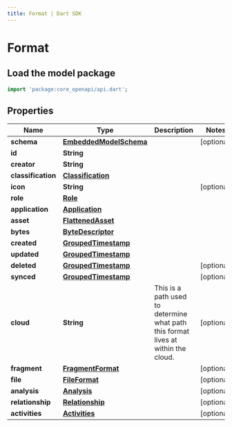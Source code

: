 ```yaml
---
title: Format | Dart SDK
---
```


# Format

## Load the model package
```dart
import 'package:core_openapi/api.dart';
```

## Properties
Name | Type | Description | Notes
------------ | ------------- | ------------- | -------------
**schema** | [**EmbeddedModelSchema**](EmbeddedModelSchema) |  | [optional] 
**id** | **String** |  | 
**creator** | **String** |  | 
**classification** | [**Classification**](Classification) |  | 
**icon** | **String** |  | [optional] 
**role** | [**Role**](Role) |  | 
**application** | [**Application**](Application) |  | 
**asset** | [**FlattenedAsset**](FlattenedAsset) |  | 
**bytes** | [**ByteDescriptor**](ByteDescriptor) |  | 
**created** | [**GroupedTimestamp**](GroupedTimestamp) |  | 
**updated** | [**GroupedTimestamp**](GroupedTimestamp) |  | 
**deleted** | [**GroupedTimestamp**](GroupedTimestamp) |  | [optional] 
**synced** | [**GroupedTimestamp**](GroupedTimestamp) |  | [optional] 
**cloud** | **String** | This is a path used to determine what path this format lives at within the cloud. | [optional] 
**fragment** | [**FragmentFormat**](FragmentFormat) |  | [optional] 
**file** | [**FileFormat**](FileFormat) |  | [optional] 
**analysis** | [**Analysis**](Analysis) |  | [optional] 
**relationship** | [**Relationship**](Relationship) |  | [optional] 
**activities** | [**Activities**](Activities) |  | [optional] 




